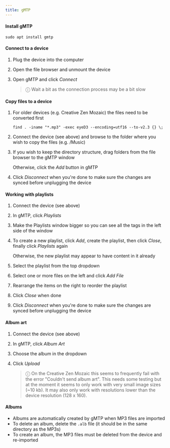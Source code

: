 ```yaml
---
title: gMTP
---
```


#### Install gMTP

```
sudo apt install gmtp
```

#### Connect to a device

1. Plug the device into the computer

1. Open the file browser and unmount the device

1. Open gMTP and click _Connect_

   > ⓘ Wait a bit as the connection process may be a bit slow

#### Copy files to a device

1. For older devices (e.g. Creative Zen Mozaic) the files need to be converted first

   ```
   find . -iname "*.mp3" -exec eyeD3 --encoding=utf16 --to-v2.3 {} \;
   ```

1. Connect the device (see above) and browse to the folder where you wish to copy the files (e.g. /Music)

1. If you wish to keep the directory structure, drag folders from the file browser to the gMTP window

   Otherwise, click the _Add_ button in gMTP

1. Click _Disconnect_ when you're done to make sure the changes are synced before unplugging the device

#### Working with playlists

1. Connect the device (see above)

1. In gMTP, click _Playlists_

1. Make the Playlists window bigger so you can see all the tags in the left side of the window

1. To create a new playlist, click _Add_, create the playlist, then click _Close_, finally click _Playlists_ again

   Otherwise, the new playlist may appear to have content in it already

1. Select the playlist from the top dropdown

1. Select one or more files on the left and click _Add File_

1. Rearrange the items on the right to reorder the playlist

1. Click _Close_ when done

1. Click _Disconnect_ when you're done to make sure the changes are synced before unplugging the device

#### Album art

1. Connect the device (see above)

1. In gMTP, click _Album Art_

1. Choose the album in the dropdown

1. Click _Upload_

   > ⓘ On the Creative Zen Mozaic this seems to frequently fail with the error "Couldn't send album art". This needs some testing but at the moment it seems to only work with very small image sizes (~10 kb). It may also only work with resolutions lower than the device resolution (128 x 160).

#### Albums

- Albums are automatically created by gMTP when MP3 files are imported
- To delete an album, delete the `.alb` file (it should be in the same directory as the MP3s)
- To create an album, the MP3 files must be deleted from the device and re-imported
